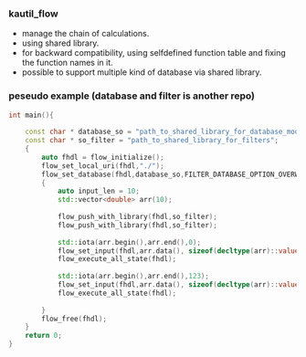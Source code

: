 ### kautil_flow
* manage the chain of calculations.
* using shared library.
* for backward compatibility, using selfdefined function table and fixing the function names in it.  
* possible to support multiple kind of database via shared library.


### peseudo example (database and filter is another repo)
```c++
int main(){
    
    const char * database_so = "path_to_shared_library_for_database_module";
    const char * so_filter = "path_to_shared_library_for_filters";
    {
        auto fhdl = flow_initialize();
        flow_set_local_uri(fhdl,"./");
        flow_set_database(fhdl,database_so,FILTER_DATABASE_OPTION_OVERWRITE | FILTER_DATABASE_OPTION_WITHOUT_ROWID);
        {
            auto input_len = 10; 
            std::vector<double> arr(10);
            
            flow_push_with_library(fhdl,so_filter);
            flow_push_with_library(fhdl,so_filter);
            
            std::iota(arr.begin(),arr.end(),0);
            flow_set_input(fhdl,arr.data(), sizeof(decltype(arr)::value_type),arr.size());
            flow_execute_all_state(fhdl);
            
            std::iota(arr.begin(),arr.end(),123);
            flow_set_input(fhdl,arr.data(), sizeof(decltype(arr)::value_type),arr.size());
            flow_execute_all_state(fhdl);
            
        }
        flow_free(fhdl);
    }
    return 0;
}
```

